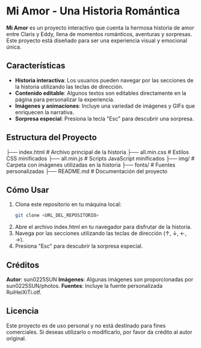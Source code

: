 # Mi Amor - Una Historia Romántica

**Mi Amor** es un proyecto interactivo que cuenta la hermosa historia de amor entre Claris y Eddy, llena de momentos románticos, aventuras y sorpresas. Este proyecto está diseñado para ser una experiencia visual y emocional única.

## Características

- **Historia interactiva**: Los usuarios pueden navegar por las secciones de la historia utilizando las teclas de dirección.
- **Contenido editable**: Algunos textos son editables directamente en la página para personalizar la experiencia.
- **Imágenes y animaciones**: Incluye una variedad de imágenes y GIFs que enriquecen la narrativa.
- **Sorpresa especial**: Presiona la tecla "Esc" para descubrir una sorpresa.

## Estructura del Proyecto

├── index.html # Archivo principal de la historia
├── all.min.css # Estilos CSS minificados
├── all.min.js # Scripts JavaScript minificados
├── img/ # Carpeta con imágenes utilizadas en la historia
├── fonts/ # Fuentes personalizadas
├── README.md # Documentación del proyecto

## Cómo Usar

1. Clona este repositorio en tu máquina local:
   ```bash
   git clone <URL_DEL_REPOSITORIO>
2. Abre el archivo index.html en tu navegador para disfrutar de la historia.
3. Navega por las secciones utilizando las teclas de dirección (↑, ↓, ←, →).
4. Presiona "Esc" para descubrir la sorpresa especial.

## Créditos
**Autor**: sun0225SUN
**Imágenes**: Algunas imágenes son proporcionadas por sun0225SUN/photos.
**Fuentes**: Incluye la fuente personalizada RuiHeiXiTi.otf.

## Licencia
Este proyecto es de uso personal y no está destinado para fines comerciales. Si deseas utilizarlo o modificarlo, por favor da crédito al autor original.
